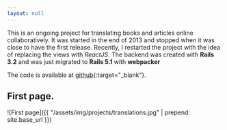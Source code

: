 ```yaml
---
layout: null
---
```


This is an ongoing project for translating books and articles online collaboratively. It was started in the end of 2013 and stopped when it was close to have the first release. Recently, I restarted the project with the idea of replacing the views with *ReactJS*. The backend was created with **Rails 3.2** and was just migrated to **Rails 5.1** with **webpacker**


The code is available at [github](https://github.com/hugomelo/am-translations){:target="_blank"}.

## First page.

![First page]({{ "/assets/img/projects/translations.jpg" | prepend: site.base_url }})




